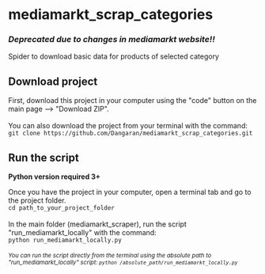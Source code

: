 # mediamarkt_scrap_categories
### *Deprecated due to changes in mediamarkt website!!*
Spider to download basic data for products of selected category

## Download project
First, download this project in your computer using the "code" button on the main page --> "Download ZIP".\
\
You can also download the project from your terminal with the command:\
`git clone https://github.com/Dangaran/mediamarkt_scrap_categories.git`

## Run the script

**Python version required 3+**

Once you have the project in your computer, open a terminal tab and go to the project folder.\
`cd path_to_your_project_folder`
\
\
In the main folder (mediamarkt_scraper), run the script "run_mediamarkt_locally" with the command:\
`python run_mediamarkt_locally.py`
\
\
 <sub>*You can run the script directly from the terminal using the absolute path to "run_mediamarkt_locally" script: `python /absolute_path/run_mediamarkt_locally.py`*<sub>


